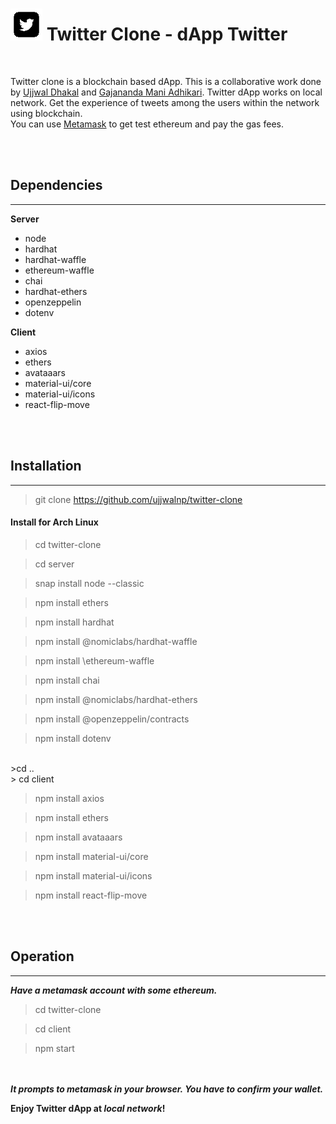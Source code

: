 
# <bold>![logo](./minilogo.png) Twitter Clone - dApp Twitter </bold>
<br>

Twitter clone is a blockchain based dApp. This is a collaborative work done by <a href="https://github.com/ujjwalnp">Ujjwal Dhakal</a> and <a href="https://github.com/cosmicgz">Gajananda Mani Adhikari</a>.
Twitter dApp works on local network. Get the experience of tweets among the users within the network using blockchain.
<br>
    You can use <a href="https://metamask.io/">Metamask</a> to get test ethereum and pay the gas fees.
<br>

<br>
<br>
<h2>Dependencies</h2>
<hr>

**Server**

-   node
-   hardhat
-   hardhat-waffle
-   ethereum-waffle
-   chai
-   hardhat-ethers
-   openzeppelin
-   dotenv


**Client**

-   axios
-   ethers
-   avataaars
-   material-ui/core
-   material-ui/icons
-   react-flip-move

<br>
<br>
<h2>Installation</h2>
<hr>

> git clone https://github.com/ujjwalnp/twitter-clone

<h4>Install for Arch Linux</h4>


> cd twitter-clone

> cd server

>   snap install node --classic

> npm install ethers 

> npm install hardhat 

> npm install @nomiclabs/hardhat-waffle 

> npm install \ethereum-waffle 

> npm install chai 

> npm install @nomiclabs/hardhat-ethers

> npm install \@openzeppelin/contracts 

> npm install dotenv

<br>
>cd ..
<br>
> cd client

> npm install axios 

> npm install ethers 

> npm install avataaars 

> npm install material-ui/core 

> npm install material-ui/icons 

> npm install react-flip-move


<br>
<br>
<h2>Operation</h2>
<hr>

***Have a metamask account with some ethereum.***

> cd twitter-clone <br>

> cd client <br>

> npm start <br>


<br><br>
***It prompts to metamask in your browser. You have to confirm your wallet.***

**Enjoy Twitter dApp at _local network_!**
